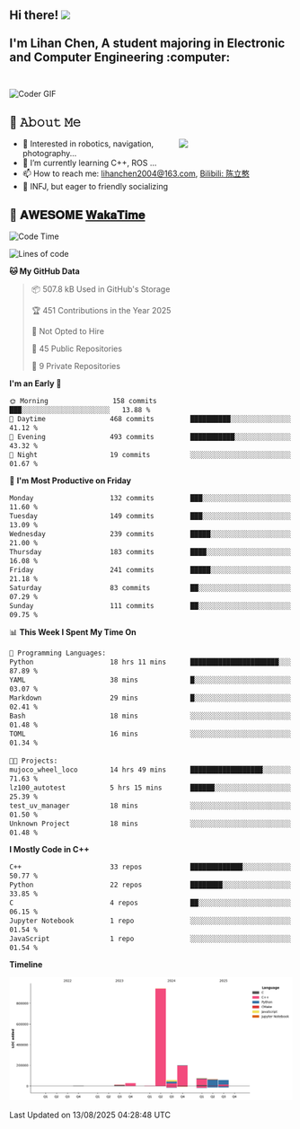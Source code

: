<h2 align="left">
 <abc>
  <br>Hi there! <img src="https://user-images.githubusercontent.com/42378118/110234147-e3259600-7f4e-11eb-95be-0c4047144dea.gif" width="30"><br>
  <br> I'm Lihan Chen, A student majoring in Electronic and Computer Engineering :computer:<br>
  <br>
 </abc>
</h2>

<img align="center" src="https://media.giphy.com/media/SWoSkN6DxTszqIKEqv/giphy.gif" alt="Coder GIF" width="500">

## :book: 𝙰𝚋𝚘𝚞𝚝 𝙼𝚎

<img align="right" width="40%" src="https://github-readme-stats.vercel.app/api?username=LihanChen2004&show_icons=true&icon_color=CE1D2D&text_color=718096&bg_color=ffffff&hide_title=true" />

- 🌟 Interested in robotics, navigation, photography...
- 🌱 I’m currently learning C++, ROS ... 
- 📫 How to reach me: lihanchen2004@163.com, [Bilibili: 陈立憨](https://space.bilibili.com/170786212)
- 👯 INFJ, but eager to friendly socializing

## 📜 𝐀𝐖𝐄𝐒𝐎𝐌𝐄 [𝐖𝐚𝐤𝐚𝐓𝐢𝐦𝐞](https://github.com/anmol098/waka-readme-stats)

<!--START_SECTION:waka-->
![Code Time](http://img.shields.io/badge/Code%20Time-1%2C333%20hrs%2029%20mins-blue)

![Lines of code](https://img.shields.io/badge/From%20Hello%20World%20I%27ve%20Written-1.4%20million%20lines%20of%20code-blue)

**🐱 My GitHub Data** 

> 📦 507.8 kB Used in GitHub's Storage 
 > 
> 🏆 451 Contributions in the Year 2025
 > 
> 🚫 Not Opted to Hire
 > 
> 📜 45 Public Repositories 
 > 
> 🔑 9 Private Repositories 
 > 
**I'm an Early 🐤** 

```text
🌞 Morning                158 commits         ███░░░░░░░░░░░░░░░░░░░░░░   13.88 % 
🌆 Daytime                468 commits         ██████████░░░░░░░░░░░░░░░   41.12 % 
🌃 Evening                493 commits         ███████████░░░░░░░░░░░░░░   43.32 % 
🌙 Night                  19 commits          ░░░░░░░░░░░░░░░░░░░░░░░░░   01.67 % 
```
📅 **I'm Most Productive on Friday** 

```text
Monday                   132 commits         ███░░░░░░░░░░░░░░░░░░░░░░   11.60 % 
Tuesday                  149 commits         ███░░░░░░░░░░░░░░░░░░░░░░   13.09 % 
Wednesday                239 commits         █████░░░░░░░░░░░░░░░░░░░░   21.00 % 
Thursday                 183 commits         ████░░░░░░░░░░░░░░░░░░░░░   16.08 % 
Friday                   241 commits         █████░░░░░░░░░░░░░░░░░░░░   21.18 % 
Saturday                 83 commits          ██░░░░░░░░░░░░░░░░░░░░░░░   07.29 % 
Sunday                   111 commits         ██░░░░░░░░░░░░░░░░░░░░░░░   09.75 % 
```


📊 **This Week I Spent My Time On** 

```text
💬 Programming Languages: 
Python                   18 hrs 11 mins      ██████████████████████░░░   87.89 % 
YAML                     38 mins             █░░░░░░░░░░░░░░░░░░░░░░░░   03.07 % 
Markdown                 29 mins             █░░░░░░░░░░░░░░░░░░░░░░░░   02.41 % 
Bash                     18 mins             ░░░░░░░░░░░░░░░░░░░░░░░░░   01.48 % 
TOML                     16 mins             ░░░░░░░░░░░░░░░░░░░░░░░░░   01.34 % 

🐱‍💻 Projects: 
mujoco_wheel_loco        14 hrs 49 mins      ██████████████████░░░░░░░   71.63 % 
lz100_autotest           5 hrs 15 mins       ██████░░░░░░░░░░░░░░░░░░░   25.39 % 
test_uv_manager          18 mins             ░░░░░░░░░░░░░░░░░░░░░░░░░   01.50 % 
Unknown Project          18 mins             ░░░░░░░░░░░░░░░░░░░░░░░░░   01.48 % 
```

**I Mostly Code in C++** 

```text
C++                      33 repos            █████████████░░░░░░░░░░░░   50.77 % 
Python                   22 repos            ████████░░░░░░░░░░░░░░░░░   33.85 % 
C                        4 repos             ██░░░░░░░░░░░░░░░░░░░░░░░   06.15 % 
Jupyter Notebook         1 repo              ░░░░░░░░░░░░░░░░░░░░░░░░░   01.54 % 
JavaScript               1 repo              ░░░░░░░░░░░░░░░░░░░░░░░░░   01.54 % 
```



**Timeline**

![Lines of Code chart](https://raw.githubusercontent.com/LihanChen2004/LihanChen2004/main/assets/bar_graph.png)


 Last Updated on 13/08/2025 04:28:48 UTC
<!--END_SECTION:waka-->

<!--
**LihanChen2004/LihanChen2004** is a ✨ _special_ ✨ repository because its `README.md` (this file) appears on your GitHub profile.

Here are some ideas to get you started:

- 🔭 I’m currently working on ...
- 🌱 I’m currently learning ...
- 👯 I’m looking to collaborate on ...
- 🤔 I’m looking for help with ...
- 💬 Ask me about ...
- 📫 How to reach me: ...
- 😄 Pronouns: ...
- ⚡ Fun fact: ...
-->
